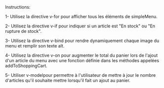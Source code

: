 Instructions:

1- Utilisez la directive  v-for  pour afficher tous les éléments de simpleMenu.

2- Utilisez la directive  v-if  pour indiquer si un article est "En stock" ou "En rupture de stock".

3- Utilisez la directive  v-bind  pour rendre dynamiquement chaque image du menu et remplir son texte  alt.

4- Utilisez la directive  v-on  pour augmenter le total du panier lors de l'ajout d'un article du menu avec une fonction définie dans les méthodes appelées addToShoppingCart.

5- Utiliser v-modelpour permettre à l'utilisateur de mettre à jour le nombre d'articles qu'il souhaite mettre lorsqu'il fait un ajout au panier.
